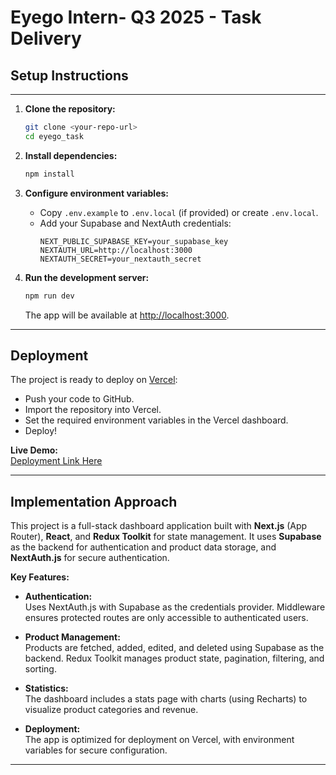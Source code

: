 # Eyego Intern- Q3 2025 - Task Delivery

## Setup Instructions

---

1. **Clone the repository:**

   ```bash
   git clone <your-repo-url>
   cd eyego_task
   ```

2. **Install dependencies:**

   ```bash
   npm install
   ```

3. **Configure environment variables:**

   - Copy `.env.example` to `.env.local` (if provided) or create `.env.local`.
   - Add your Supabase and NextAuth credentials:
     ```
     NEXT_PUBLIC_SUPABASE_KEY=your_supabase_key
     NEXTAUTH_URL=http://localhost:3000
     NEXTAUTH_SECRET=your_nextauth_secret
     ```

4. **Run the development server:**
   ```bash
   npm run dev
   ```
   The app will be available at [http://localhost:3000](http://localhost:3000).

---

## Deployment

The project is ready to deploy on [Vercel](https://vercel.com/):

- Push your code to GitHub.
- Import the repository into Vercel.
- Set the required environment variables in the Vercel dashboard.
- Deploy!

**Live Demo:**  
[Deployment Link Here](https://eyego-task.vercel.app) <!-- Replace with your actual deployment URL -->

---

## Implementation Approach

This project is a full-stack dashboard application built with **Next.js** (App Router), **React**, and **Redux Toolkit** for state management. It uses **Supabase** as the backend for authentication and product data storage, and **NextAuth.js** for secure authentication.

**Key Features:**

- **Authentication:**  
  Uses NextAuth.js with Supabase as the credentials provider. Middleware ensures protected routes are only accessible to authenticated users.

- **Product Management:**  
  Products are fetched, added, edited, and deleted using Supabase as the backend. Redux Toolkit manages product state, pagination, filtering, and sorting.

- **Statistics:**  
  The dashboard includes a stats page with charts (using Recharts) to visualize product categories and revenue.

- **Deployment:**  
  The app is optimized for deployment on Vercel, with environment variables for secure configuration.

---
